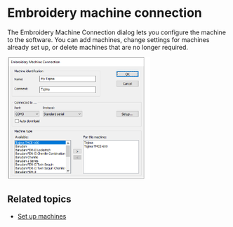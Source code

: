 # Embroidery machine connection

The Embroidery Machine Connection dialog lets you configure the machine to the software. You can add machines, change settings for machines already set up, or delete machines that are no longer required.

![EmbroideryMachineConnection.png](assets/EmbroideryMachineConnection.png)

## Related topics

- [Set up machines](../../Setup/hardware/Set_up_machines1)
